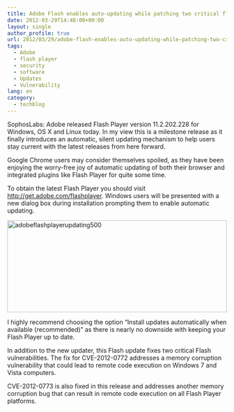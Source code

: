 ```yaml
---
title: Adobe Flash enables auto-updating while patching two critical flaws
date: 2012-03-29T14:48:00+00:00
layout: single
author_profile: true
url: 2012/03/29/adobe-flash-enables-auto-updating-while-patching-two-critical-flaws/
tags:
  - Adobe
  - flash player
  - security
  - software
  - Updates
  - Vulnerability
lang: en
category: 
  - techblog
---
```

SophosLabs: Adobe released Flash Player version 11.2.202.228 for Windows, OS X and Linux today. In my view this is a milestone release as it finally introduces an automatic, silent updating mechanism to help users stay current with the latest releases from here forward. 

Google Chrome users may consider themselves spoiled, as they have been enjoying the worry-free joy of automatic updating of both their browser and integrated plugins like Flash Player for quite some time. 

To obtain the latest Flash Player you should visit <http://get.adobe.com/flashplayer>. Windows users will be presented with a new dialog box during installation prompting them to enable automatic updating. 

[<img title="adobeflashplayerupdating500" border="0" alt="adobeflashplayerupdating500" src="http://lh5.ggpht.com/-79_71Hfyzvc/T3RvP-GNlpI/AAAAAAAAFVI/nrXxBkcsJLQ/adobeflashplayerupdating500_thumb%25255B2%25255D.png?imgmax=800" width="504" height="211" />](http://lh4.ggpht.com/-YNUwoFhB2vI/T3RvL7tctoI/AAAAAAAAFVA/RLt2vhkWlWc/s1600-h/adobeflashplayerupdating500%25255B4%25255D.png) 

I highly recommend choosing the option “Install updates automatically when available (recommended)” as there is nearly no downside with keeping your Flash Player up to date. 

In addition to the new updater, this Flash update fixes two critical Flash vulnerabilities. The fix for CVE-2012-0772 addresses a memory corruption vulnerability that could lead to remote code execution on Windows 7 and Vista computers. 

CVE-2012-0773 is also fixed in this release and addresses another memory corruption bug that can result in remote code execution on all Flash Player platforms.